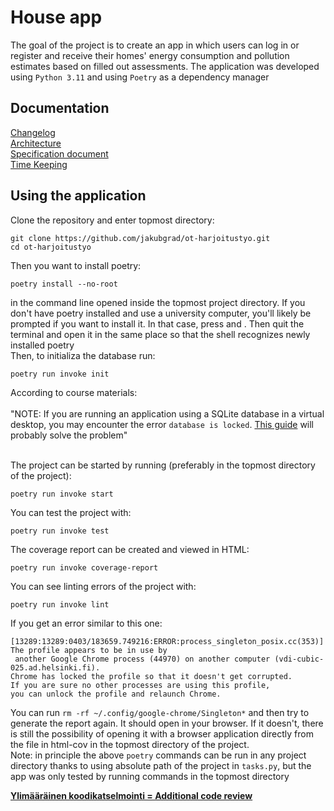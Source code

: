 # House app
The goal of the project is to create an app in which users can log in or register and receive their homes' energy consumption and pollution estimates based on filled out assessments. The application was developed using `Python 3.11` and using `Poetry` as a dependency manager<br/>


## Documentation
[Changelog](https://github.com/jakubgrad/ot-harjoitustyo/blob/main/documentation/changelog.md)<br/>
[Architecture](https://github.com/jakubgrad/ot-harjoitustyo/blob/main/documentation/architecture.md)<br/>
[Specification document](https://github.com/jakubgrad/ot-harjoitustyo/blob/main/documentation/specification%20document.md)<br/>
[Time Keeping](https://github.com/jakubgrad/ot-harjoitustyo/blob/main/documentation/time_keeping.md)<br/>


## Using the application 
Clone the repository and enter topmost directory:<br/>
```
git clone https://github.com/jakubgrad/ot-harjoitustyo.git
cd ot-harjoitustyo
```
Then you want to install poetry: 
```
poetry install --no-root
```
in the command line opened inside the topmost project directory. If you don't have poetry installed and use a university computer, you'll likely be prompted if you want to install it. In that case, press <y> and <enter>. Then quit the terminal and open it in the same place so that the shell recognizes newly installed poetry <br/>
Then, to initializa the database run:
```
poetry run invoke init
```
According to course materials:<br/> <br/>
"NOTE: If you are running an application using a SQLite database in a virtual desktop, 
you may encounter the error `database is locked`. [This guide](https://ohjelmistotekniikka-hy.github.io/python/toteutus#sqlite-tietokanta-lukkiutuminen-virtuaality%C3%B6asemalla) will probably solve the problem"<br /><br/>

The project can be started by running (preferably in the topmost directory of the project): 
```
poetry run invoke start
```
You can test the project with: 
```
poetry run invoke test
```
The coverage report can be created and viewed in HTML: 
```
poetry run invoke coverage-report
```
You can see linting errors of the project with: 
```
poetry run invoke lint
```
If you get an error similar to this one:
```
[13289:13289:0403/183659.749216:ERROR:process_singleton_posix.cc(353)] The profile appears to be in use by
 another Google Chrome process (44970) on another computer (vdi-cubic-025.ad.helsinki.fi).
Chrome has locked the profile so that it doesn't get corrupted.
If you are sure no other processes are using this profile,
you can unlock the profile and relaunch Chrome.
```
You can run  `rm -rf ~/.config/google-chrome/Singleton*` and then try to generate the report again. It should open in your browser. If it doesn't, there is still the possibility of opening it with a browser application directly from the file in html-cov in the topmost directory of the project.<br/>
Note: in principle the above `poetry` commands can be run in any project directory thanks to using absolute path of the project in `tasks.py`, but the app was only tested by running commands in the topmost directory<br/>

**[Ylimääräinen koodikatselmointi = Additional code review](https://github.com/nuuttikuosa/ohjelmistotekniikka2024)**

